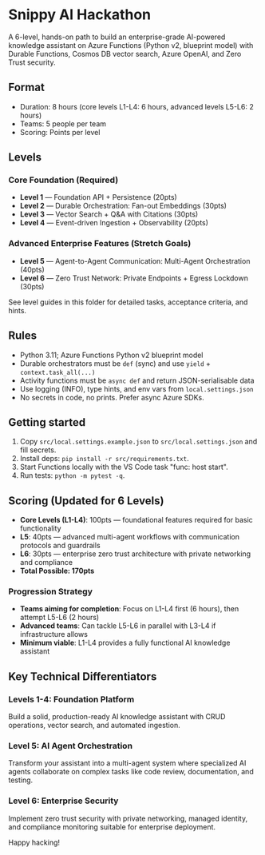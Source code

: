 # Snippy AI Hackathon

A 6-level, hands-on path to build an enterprise-grade AI-powered knowledge assistant on Azure Functions (Python v2, blueprint model) with Durable Functions, Cosmos DB vector search, Azure OpenAI, and Zero Trust security.

## Format
- Duration: 8 hours (core levels L1-L4: 6 hours, advanced levels L5-L6: 2 hours)
- Teams: 5 people per team
- Scoring: Points per level

## Levels

### Core Foundation (Required)
- **Level 1** — Foundation API + Persistence (20pts)
- **Level 2** — Durable Orchestration: Fan-out Embeddings (30pts)
- **Level 3** — Vector Search + Q&A with Citations (30pts)
- **Level 4** — Event-driven Ingestion + Observability (20pts)

### Advanced Enterprise Features (Stretch Goals)
- **Level 5** — Agent-to-Agent Communication: Multi-Agent Orchestration (40pts)
- **Level 6** — Zero Trust Network: Private Endpoints + Egress Lockdown (30pts)

See level guides in this folder for detailed tasks, acceptance criteria, and hints.

## Rules
- Python 3.11; Azure Functions Python v2 blueprint model
- Durable orchestrators must be `def` (sync) and use `yield` + `context.task_all(...)`
- Activity functions must be `async def` and return JSON-serialisable data
- Use logging (INFO), type hints, and env vars from `local.settings.json`
- No secrets in code, no prints. Prefer async Azure SDKs.

## Getting started
1. Copy `src/local.settings.example.json` to `src/local.settings.json` and fill secrets.
2. Install deps: `pip install -r src/requirements.txt`.
3. Start Functions locally with the VS Code task "func: host start".
4. Run tests: `python -m pytest -q`.

## Scoring (Updated for 6 Levels)
- **Core Levels (L1-L4)**: 100pts — foundational features required for basic functionality
- **L5**: 40pts — advanced multi-agent workflows with communication protocols and guardrails
- **L6**: 30pts — enterprise zero trust architecture with private networking and compliance
- **Total Possible: 170pts**

### Progression Strategy
- **Teams aiming for completion**: Focus on L1-L4 first (6 hours), then attempt L5-L6 (2 hours)
- **Advanced teams**: Can tackle L5-L6 in parallel with L3-L4 if infrastructure allows
- **Minimum viable**: L1-L4 provides a fully functional AI knowledge assistant

## Key Technical Differentiators

### Levels 1-4: Foundation Platform
Build a solid, production-ready AI knowledge assistant with CRUD operations, vector search, and automated ingestion.

### Level 5: AI Agent Orchestration
Transform your assistant into a multi-agent system where specialized AI agents collaborate on complex tasks like code review, documentation, and testing.

### Level 6: Enterprise Security
Implement zero trust security with private networking, managed identity, and compliance monitoring suitable for enterprise deployment.

Happy hacking!

